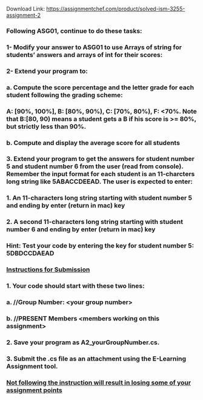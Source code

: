 Download Link: https://assignmentchef.com/product/solved-ism-3255-assignment-2
<br>
<h3></h3>

<h3> Following ASG01, continue to do these tasks:</h3>

<h3></h3>

<h3>1-     Modify your answer to ASG01 to use Arrays of string for students’ answers and arrays of int for their scores:</h3>

<h3></h3>

<h3>2-     Extend your program to:</h3>

<h3>a.     Compute the score percentage and the letter grade for each student following the grading scheme:</h3>

<h3>A: [90%, 100%], B: [80%, 90%), C: [70%, 80%), F: &lt;70%. Note that B:[80, 90) means a student gets a B if his score is &gt;= 80%, but strictly less than 90%.</h3>

<h3>b.     Compute and display the average score for all students</h3>

<strong> </strong>




<h3>3. Extend your program to get the answers for student number 5 and student number 6 from the user (read from console). Remember the input format for each student is an 11-charcters long string like 5ABACCDEEAD. The user is expected to enter:</h3>

<h3>1. An 11-characters long string starting with student number 5 and ending by enter (return in mac) key</h3>

<h3>2. A second 11-characters long string starting with student number 6 and ending by enter (return in mac) key</h3>

<h3>Hint: Test your code by entering the key for student number 5: 5DBDCCDAEAD</h3>

<h3><u> </u></h3>

<h3><u> </u></h3>

<h3><u> </u></h3>

<h3><u>Instructions for Submission</u></h3>

<h3><u> </u></h3>

<h3>1.      Your code should start with these two lines:</h3>

<h3>a.       //Group Number: &lt;your group number&gt;</h3>

<h3>b.      //PRESENT Members &lt;members working on this assignment&gt;</h3>

<h3>2.      Save your program as A2_yourGroupNumber.cs.</h3>

<h3>3.      Submit the .cs file as an attachment using the E-Learning Assignment tool.</h3>

<h3></h3>

<h3><u>Not following the instruction will result in losing some of your assignment points</u></h3>

<u> </u>

<u> </u>

<u> </u>

<u> </u>

<u> </u>

<u> </u>